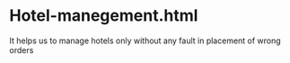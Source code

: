 # Hotel-manegement.html
It helps us to manage hotels only without any fault in placement of wrong orders
